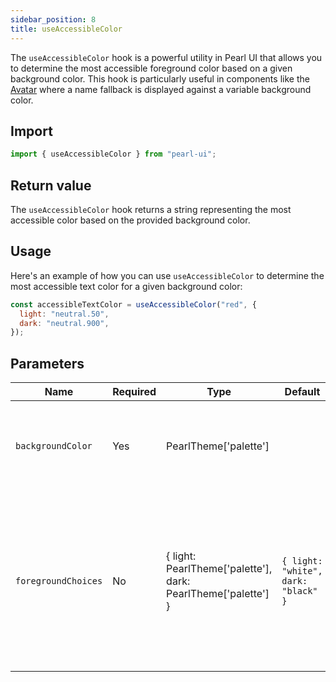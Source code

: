 ```yaml
---
sidebar_position: 8
title: useAccessibleColor
---
```


The `useAccessibleColor` hook is a powerful utility in Pearl UI that allows you to determine the most accessible foreground color based on a given background color. This hook is particularly useful in components like the [Avatar](../../components/media/Avatar) where a name fallback is displayed against a variable background color.

## Import

```js
import { useAccessibleColor } from "pearl-ui";
```

## Return value

The `useAccessibleColor` hook returns a string representing the most accessible color based on the provided background color.

## Usage

Here's an example of how you can use `useAccessibleColor` to determine the most accessible text color for a given background color:

```js
const accessibleTextColor = useAccessibleColor("red", {
  light: "neutral.50",
  dark: "neutral.900",
});
```

## Parameters

| Name                | Required | Type                                                                        | Default                             | Description                                                                                                                                 |
| ------------------- | -------- | --------------------------------------------------------------------------- | ----------------------------------- | ------------------------------------------------------------------------------------------------------------------------------------------- |
| `backgroundColor`   | Yes      | <t>PearlTheme['palette']</t>                                                |                                     | The color value of the background against which the text will be displayed.                                                                 |
| `foregroundChoices` | No       | { light: <t>PearlTheme['palette']</t>, dark: <t>PearlTheme['palette']</t> } | `{ light: "white", dark: "black" }` | An object containing potential foreground colors. It should have a 'light' key for the lighter color and a 'dark' key for the darker color. |
